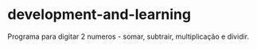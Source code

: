 # development-and-learning
Programa para digitar 2 numeros - somar, subtrair, multiplicação e dividir.

